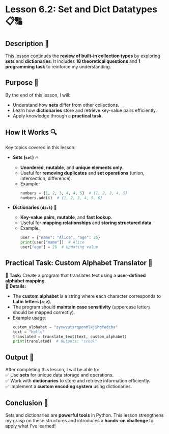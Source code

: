 # Lesson 6.2: Set and Dict Datatypes 📋🔠

## Description 📝

This lesson continues the **review of built-in collection types** by exploring **sets** and **dictionaries**.
It includes **18 theoretical questions** and **1 programming task** to reinforce my understanding.

## Purpose 🎯

By the end of this lesson, I will:

-   Understand how **sets** differ from other collections.
-   Learn how **dictionaries** store and retrieve key-value pairs efficiently.
-   Apply knowledge through a **practical task**.

## How It Works 🔍

Key topics covered in this lesson:

-   **Sets (`set`)** 🔥

    -   **Unordered**, **mutable**, and **unique elements only**.
    -   Useful for **removing duplicates** and **set operations** (union, intersection, difference).
    -   Example:
        ```python
        numbers = {1, 2, 3, 4, 4, 5}  # {1, 2, 3, 4, 5}
        numbers.add(6)  # {1, 2, 3, 4, 5, 6}
        ```

-   **Dictionaries (`dict`)** 📖
    -   **Key-value pairs**, **mutable**, and **fast lookup**.
    -   Useful for **mapping relationships** and **storing structured data**.
    -   Example:
        ```python
        user = {"name": "Alice", "age": 25}
        print(user["name"])  # Alice
        user["age"] = 26  # Updating value
        ```

## Practical Task: **Custom Alphabet Translator** 🔡

📌 **Task:** Create a program that translates text using a **user-defined alphabet mapping**.  
📌 **Details:**

-   The **custom alphabet** is a string where each character corresponds to **Latin letters (`a-z`)**.
-   The program should **maintain case sensitivity** (uppercase letters should be mapped correctly).
-   Example usage:
    ```python
    custom_alphabet = "zyxwvutsrqponmlkjihgfedcba"
    text = "hello"
    translated = translate_text(text, custom_alphabet)
    print(translated)  # Outputs: "svool"
    ```

## Output 📜

After completing this lesson, I will be able to:  
✅ Use **sets** for unique data storage and operations.  
✅ Work with **dictionaries** to store and retrieve information efficiently.  
✅ Implement a **custom encoding system** using dictionaries.

## Conclusion 🚀

Sets and dictionaries are **powerful tools** in Python.
This lesson strengthens my grasp on these structures and introduces a **hands-on challenge** to apply what I've learned!

